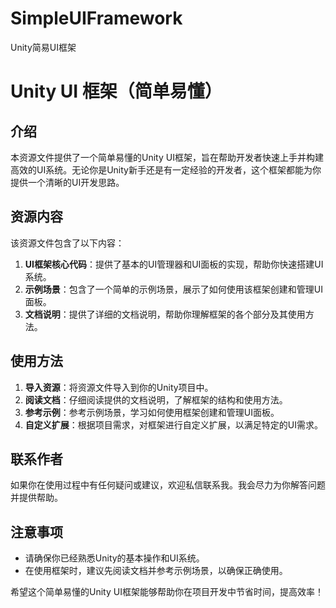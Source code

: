 # SimpleUIFramework
Unity简易UI框架
# Unity UI 框架（简单易懂）

## 介绍

本资源文件提供了一个简单易懂的Unity UI框架，旨在帮助开发者快速上手并构建高效的UI系统。无论你是Unity新手还是有一定经验的开发者，这个框架都能为你提供一个清晰的UI开发思路。

## 资源内容

该资源文件包含了以下内容：

1. **UI框架核心代码**：提供了基本的UI管理器和UI面板的实现，帮助你快速搭建UI系统。
2. **示例场景**：包含了一个简单的示例场景，展示了如何使用该框架创建和管理UI面板。
3. **文档说明**：提供了详细的文档说明，帮助你理解框架的各个部分及其使用方法。

## 使用方法

1. **导入资源**：将资源文件导入到你的Unity项目中。
2. **阅读文档**：仔细阅读提供的文档说明，了解框架的结构和使用方法。
3. **参考示例**：参考示例场景，学习如何使用框架创建和管理UI面板。
4. **自定义扩展**：根据项目需求，对框架进行自定义扩展，以满足特定的UI需求。

## 联系作者

如果你在使用过程中有任何疑问或建议，欢迎私信联系我。我会尽力为你解答问题并提供帮助。

## 注意事项

- 请确保你已经熟悉Unity的基本操作和UI系统。
- 在使用框架时，建议先阅读文档并参考示例场景，以确保正确使用。

希望这个简单易懂的Unity UI框架能够帮助你在项目开发中节省时间，提高效率！
